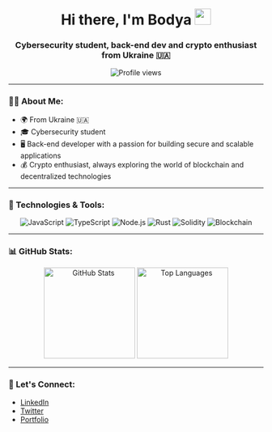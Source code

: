 <h1 align="center">Hi there, I'm Bodya
<img src="https://github.com/blackcater/blackcater/raw/main/images/Hi.gif" height="32"/></h1>

<h3 align="center">Cybersecurity student, back-end dev and crypto enthusiast from Ukraine 🇺🇦</h3>

<p align="center">
  <img src="https://komarev.com/ghpvc/?username=your-username&color=brightgreen" alt="Profile views" />
</p>

---

### 👨‍💻 About Me:
- 🌍 From Ukraine 🇺🇦
- 🎓 Cybersecurity student
- 🖥️ Back-end developer with a passion for building secure and scalable applications
- 💰 Crypto enthusiast, always exploring the world of blockchain and decentralized technologies

---

### 🔧 Technologies & Tools:

<p align="center">
  <img src="https://img.shields.io/badge/JavaScript-%23F7DF1E.svg?&style=for-the-badge&logo=javascript&logoColor=white" alt="JavaScript">
  <img src="https://img.shields.io/badge/TypeScript-%23007ACC.svg?&style=for-the-badge&logo=typescript&logoColor=white" alt="TypeScript">
  <img src="https://img.shields.io/badge/Node.js-%2343853D.svg?&style=for-the-badge&logo=node.js&logoColor=white" alt="Node.js">
  <img src="https://img.shields.io/badge/Rust-%23000000.svg?&style=for-the-badge&logo=rust&logoColor=white" alt="Rust">
  <img src="https://img.shields.io/badge/Solidity-%2322232b.svg?&style=for-the-badge&logo=solidity&logoColor=white" alt="Solidity">
  <img src="https://img.shields.io/badge/Blockchain-%23007b5e.svg?&style=for-the-badge&logo=ethereum&logoColor=white" alt="Blockchain">
</p>

---

### 📊 GitHub Stats:

<p align="center">
  <img height="180em" src="https://github-readme-stats.vercel.app/api?username=0xbadasya&show_icons=true&hide_title=true&hide=prs&count_private=true&theme=radical" alt="GitHub Stats">
  <img height="180em" src="https://github-readme-stats.vercel.app/api/top-langs/?username=0xbadasya&langs_count=10&layout=compact&theme=radical" alt="Top Languages">
</p>

---

### 🤝 Let's Connect:
- [LinkedIn](https://www.linkedin.com/in/badasya)
- [Twitter](https://x.com/0xbadasya)
- [Portfolio](https://your-portfolio.com)
